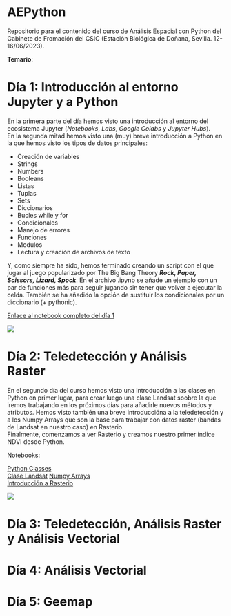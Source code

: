 # AEPython

Repositorio para el contenido del curso de Análisis Espacial con Python del Gabinete de Fromación del CSIC (Estación Biológica de Doñana, Sevilla. 12-16/06/2023).

**Temario**:

# Día 1: Introducción al entorno Jupyter y a Python

En la primera parte del día hemos visto una introducción al entorno del ecosistema Jupyter (*Notebooks*, *Labs*, *Google Colabs* y *Jupyter Hubs*).   
En la segunda mitad hemos visto una (muy) breve introducción a Python en la que hemos visto los tipos de datos principales:  


* Creación de variables
* Strings
* Numbers
* Booleans
* Listas
* Tuplas
* Sets
* Diccionarios
* Bucles while y for
* Condicionales
* Manejo de errores
* Funciones
* Modulos
* Lectura y creación de archivos de texto

Y, como siempre ha sido, hemos terminado creando un script con el que jugar al juego popularizado por The Big Bang Theory  ***Rock, Paper, Scissors, Lizard, Spock***. En el archivo .ipynb se añade un ejemplo con un par de funciones más para seguir jugando sin tener que volver a ejecutar la celda. También se ha añadido la opción de sustituir los condicionales por un diccionario (+ pythonic). 

[Enlace al notebook completo del día 1](https://github.com/Digdgeo/AEPython/blob/main/Dia1/Day1_Completo.ipynb)


![](https://i.imgur.com/IZD1dlL.png)


# Día 2: Teledetección y Análisis Raster

En el segundo día del curso hemos visto una introducción a las clases en Python en primer lugar, para crear luego una clase Landsat soobre la que iremos trabajando en los próximos días para añadirle nuevos métodos y atributos.
Hemos visto también una breve introduccióna a la teledetección y a los Numpy Arrays que son la base para trabajar con datos raster (bandas de Landsat en nuestro caso) en Rasterio.   
Finalmente, comenzamos a ver Rasterio y creamos nuestro primer índice NDVI desde Python.

Notebooks:

[Python Classes](https://github.com/Digdgeo/AEPython/blob/main/D%C3%ADa%202/Python_Clasess.ipynb)   
[Clase Landsat](https://github.com/Digdgeo/AEPython/blob/main/D%C3%ADa%202/Clase_Landsat.ipynb) 
[Numpy Arrays](https://github.com/Digdgeo/AEPython/blob/main/D%C3%ADa%202/Intro_to_Numpy_Arrays.ipynb)     
[Introducción a Rasterio](https://github.com/Digdgeo/AEPython/blob/main/D%C3%ADa%202/Intro_to_Rasterio.ipynb)   

![](https://i.imgur.com/BxfFDfd.jpg)

# Día 3: Teledetección, Análisis Raster y Análisis Vectorial
# Día 4: Análisis Vectorial 
# Día 5: Geemap

